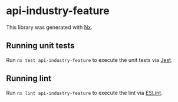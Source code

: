 # api-industry-feature

This library was generated with [Nx](https://nx.dev).

## Running unit tests

Run `nx test api-industry-feature` to execute the unit tests via [Jest](https://jestjs.io).

## Running lint

Run `nx lint api-industry-feature` to execute the lint via [ESLint](https://eslint.org/).
